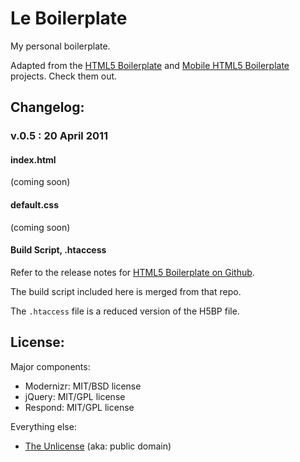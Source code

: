 #  Le Boilerplate

My personal boilerplate. 

Adapted from the [HTML5 Boilerplate](http://html5boilerplate.com) and [Mobile HTML5 Boilerplate](http://html5boilerplate.com/mobile) projects. Check them out.

## Changelog:

### v.0.5 : 20 April 2011

#### index.html
(coming soon)

#### default.css
(coming soon)

#### Build Script, .htaccess

Refer to the release notes for [HTML5 Boilerplate on Github](http://github.com/paulirish/html5-boilerplate).

The build script included here is merged from that repo.

The `.htaccess` file is a reduced version of the H5BP file.

## License:

Major components:

* Modernizr: MIT/BSD license
* jQuery: MIT/GPL license
* Respond: MIT/GPL license

Everything else:

* [The Unlicense](http://unlicense.org) (aka: public domain)
